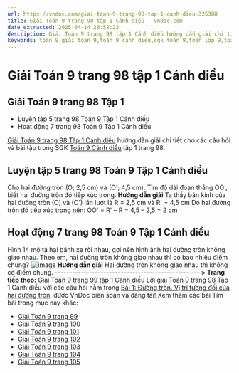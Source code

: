 ```yaml
---
url: https://vndoc.com/giai-toan-9-trang-98-tap-1-canh-dieu-325388
title: Giải Toán 9 trang 98 tập 1 Cánh diều - VnDoc.com
date_extracted: 2025-04-14 20:52:22
description: Giải Toán 9 trang 98 tập 1 Cánh diều hướng dẫn giải chi tiết các câu hỏi và bài tập trong SGK Toán 9 Cánh diều tập 1.
keywords: toán 9,giải toán 9,toán 9 cánh diều,sgk toán 9,toán lớp 9,toán lớp 9 cánh diều,sgk toán 9 cánh diều,toán 9 ctst,giải sgk toán 9 cánh diều,toán 9 cánh diều tập 1,giải bài tập toán 9 cánh diều,Toán 9 Bài 1 Đường tròn,Vị trí tương đối của hai đường tròn,Giải Toán 9 Cánh diều tập 1 trang 97,Giải Toán 9 Cánh diều tập 1 trang 99,Giải Toán 9 Cánh diều trang 100,Giải Toán 9 Cánh diều tập 1 trang 95,toán 9 trang 98,giải toán 9 trang 98,toán 9 trang 98 cánh diều,giải toán 9 trang 98 cánh diều
---
```


# Giải Toán 9 trang 98 tập 1 Cánh diều
## **Giải Toán 9 trang 98 Tập 1**
  * Luyện tập 5 trang 98 Toán 9 Tập 1 Cánh diều
  * Hoạt động 7 trang 98 Toán 9 Tập 1 Cánh diều

[Giải Toán 9 trang 98 Tập 1 Cánh diều](<https://vndoc.com/giai-toan-9-trang-98-tap-1-canh-dieu-325388>) hướng dẫn giải chi tiết cho các câu hỏi và bài tập trong SGK [Toán 9 Cánh diều](<https://vndoc.com/toan-9-canh-dieu>) tập 1 trang 98.
## **Luyện tập 5 trang 98 Toán 9 Tập 1 Cánh diều**
Cho hai đường tròn \(O; 2,5 cm\) và \(O'; 4,5 cm\). Tìm độ dài đoạn thẳng OO', biết hai đường tròn đó tiếp xúc trong.
**Hướng dẫn giải**
Ta thấy bán kính của hai đường tròn \(O\) và \(O'\) lần lượt là R = 2,5 cm và R' = 4,5 cm
Do hai đường tròn đó tiếp xúc trong nên:
OO' = R' – R = 4,5 – 2,5 = 2 cm
## **Hoạt động 7 trang 98 Toán 9 Tập 1 Cánh diều**
Hình 14 mô tả hai bánh xe rời nhau, gợi nên hình ảnh hai đường tròn không giao nhau. Theo em, hai đường tròn không giao nhau thì có bao nhiêu điểm chung?
![image](https://i.vdoc.vn/data/image/2024/07/30/638579468108553463.png)
**Hướng dẫn giải**
Hai đường tròn không giao nhau thì không có điểm chung.
\-----------------------------------------------
**\--- > Trang tiếp theo:** [Giải Toán 9 trang 99 tập 1 Cánh diều](<https://vndoc.com/giai-toan-9-trang-99-tap-1-canh-dieu-325391>)
Lời giải Toán 9 trang 98 Tập 1 Cánh diều với các câu hỏi nằm trong [Bài 1: Đường tròn. Vị trí tương đối của hai đường tròn](<https://vndoc.com/toan-9-canh-dieu-bai-1-duong-tron-vi-tri-tuong-doi-cua-hai-duong-tron-321796>), được VnDoc biên soạn và đăng tải\!
Xem thêm các bài Tìm bài trong mục này khác:
  * [Giải Toán 9 trang 99](</giai-toan-9-trang-99-tap-1-canh-dieu-325391>)
  * [Giải Toán 9 trang 100](</giai-toan-9-trang-100-tap-1-canh-dieu-325404>)
  * [Giải Toán 9 trang 101](</giai-toan-9-trang-101-tap-1-canh-dieu-325429>)
  * [Giải Toán 9 trang 102](</giai-toan-9-trang-102-tap-1-canh-dieu-325436>)
  * [Giải Toán 9 trang 103](</giai-toan-9-trang-103-tap-1-canh-dieu-325438>)
  * [Giải Toán 9 trang 104](</giai-toan-9-trang-104-tap-1-canh-dieu-325441>)
  * [Giải Toán 9 trang 105](</giai-toan-9-trang-105-tap-1-canh-dieu-325443>)

